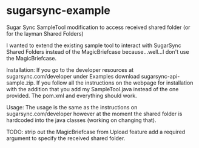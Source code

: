 sugarsync-example
====================

Sugar Sync SampleTool modification to access received shared folder (or for the layman Shared Folders)

I wanted to extend the existing sample tool to interact with SugarSync Shared Folders instead of the MagicBriefcase because...well...I don't use the MagicBriefcase.

Installation: 
If you go to the developer resources at sugarsync.com/developer under Examples download sugarsync-api-sample.zip.  If you follow all the instructions on the webpage for installation with the addition that you add my SampleTool.java instead of the one provided.  The pom.xml and everything should work.

Usage:
The usage is the same as the instructions on sugarsync.com/developer however at the moment the shared folder is hardcoded into the java classes (working on changing that).

TODO: 
strip out the MagicBriefcase from Upload feature
add a required argument to specify the received shared folder.
